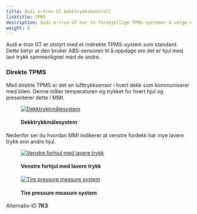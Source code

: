 ```yaml
---
title: Audi e-tron GT Dekktrykkskontroll
linktitle: TPMS
description: Audi e-tron GT har to forskjellige TPMS-systemer å velge mellom.
weight: 8
---
```

<!-- markdownlint-disable MD033 -->
Audi e-tron GT er utstyrt med et indirekte TPMS-system som standard. Dette betyr at den bruker ABS-sensoren til å oppdage om det er hjul med lavt trykk sammenlignet med de andre.

### Direkte TPMS

Med direkte TPMS er det en lufttrykksensor i hvert dekk som kommuniserer med bilen. Denne måler temperaturen og trykket for hvert hjul og presenterer dette i MMI.

<figure>
    <a href="https://media.electrichasgoneaudi.net/multimedia/models/e-tron-gt/technology/tpms/tpms3.jpg">
        <img src="https://media.electrichasgoneaudi.net/multimedia/models/e-tron-gt/technology/tpms/tpms3s.jpg"
        class="img-fluid" alt="Dekktrykkmålesystem" title="Dekktrykkmålesystem">
    </a>
    <figcaption><h4>Dekktrykkmålesystem</h4></figcaption>
</figure>


Nedenfor ser du hvordan MMI indikerer at venstre fordekk har mye lavere trykk enn andre hjul.

<figure>
    <a href="https://media.electrichasgoneaudi.net/multimedia/models/e-tron-gt/technology/tpms/tpms3.jpg">
        <img src="https://media.electrichasgoneaudi.net/multimedia/models/e-tron-gt/technology/tpms/tpms3s.jpg"
        class="img-fluid" alt="Venstre forhjul med lavere trykk" title="Venstre forhjul med lavere trykk">
    </a>
    <figcaption><h4>Venstre forhjul med lavere trykk</h4></figcaption>
</figure>

<figure>
    <a href="https://media.electrichasgoneaudi.net/multimedia/models/e-tron-gt/technology/tpms/tpms3.jpg">
        <img src="https://media.electrichasgoneaudi.net/multimedia/models/e-tron-gt/technology/tpms/tpms3s.jpg"
        class="img-fluid" alt="Tire pressure measure system" title="Tire pressure measure system">
    </a>
    <figcaption><h4>Tire pressure measure system</h4></figcaption>
</figure>

Alternativ-ID **7K3**

